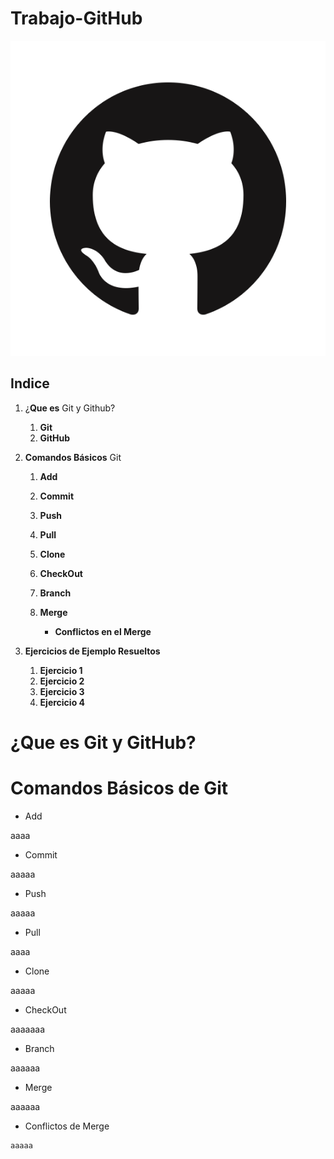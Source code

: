 # Trabajo-GitHub

![.](Imagenes\Logo1.png)

## Indice

 1. ¿**Que es** Git y Github?
    1. **Git**
    2. **GitHub**
    
2.  **Comandos Básicos** Git
    1. **Add**

    2. **Commit**

    3. **Push**

    4. **Pull**

    5. **Clone**

    6. **CheckOut**

    7. **Branch**

    8. **Merge**

       - **Conflictos en el Merge**

 3. **Ejercicios de Ejemplo Resueltos**
    1. **Ejercicio 1**
    2. **Ejercicio 2**
    3. **Ejercicio 3**
    4. **Ejercicio 4**

¿Que es Git y GitHub? 
===



Comandos Básicos de Git
===
 - Add
 
 aaaa
 
 - Commit
 
 aaaaa
 
 - Push
 
 aaaaa
 
 - Pull
 
 aaaa
 
 - Clone
 
 aaaaa

 - CheckOut
 
 aaaaaaa

 - Branch
 
 aaaaaa

 - Merge
 
 aaaaaa

   - Conflictos de Merge
    
    aaaaa

